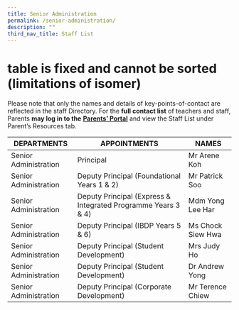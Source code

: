 ```yaml
---
title: Senior Administration
permalink: /senior-administration/
description: ""
third_nav_title: Staff List
---
```



# table is fixed and cannot be sorted (limitations of isomer)

Please note that only the names and details of key-points-of-contact are reflected in the staff Directory. For the **full contact list** of teachers and staff, Parents **may log in to the** <a href="http://lms.acsindep.edu.sg/ACSIndep/logon_new.aspx?type=parents" target="_blank"><b>Parents’ Portal</b></a> and view the Staff List under Parent’s Resources tab.

|     DEPARTMENTS  |     APPOINTMENTS    |   NAMES    |
|-----------------------|---------------------------------------------------------------|-------------------|
| Senior Administration | Principal                                                     | Mr Arene Koh      |
| Senior Administration | Deputy Principal (Foundational Years 1 & 2)                   | Mr Patrick Soo    |
| Senior Administration | Deputy Principal (Express & Integrated Programme Years 3 & 4) | Mdm Yong Lee Har  |
| Senior Administration | Deputy Principal (IBDP Years 5 & 6)                           | Ms Chock Siew Hwa |
| Senior Administration | Deputy Principal (Student Development)                        | Mrs Judy Ho       |
| Senior Administration | Deputy Principal (Student Development)                        | Dr Andrew Yong    |
| Senior Administration | Deputy Principal (Corporate Development)                      | Mr Terence Chiew  |